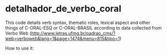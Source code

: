 # detalhador_de_verbo_coral
This code details verb syntax, thematic roles, lexical aspect and other things of C-ORAL-ESQ or C-ORAL-BRASIL according to data collected from Verbo Web (http://www.letras.ufmg.br/padrao_cms/?web=verboweb&lang=1&page=1474&menu=815&tipo=1)

How to use it:

